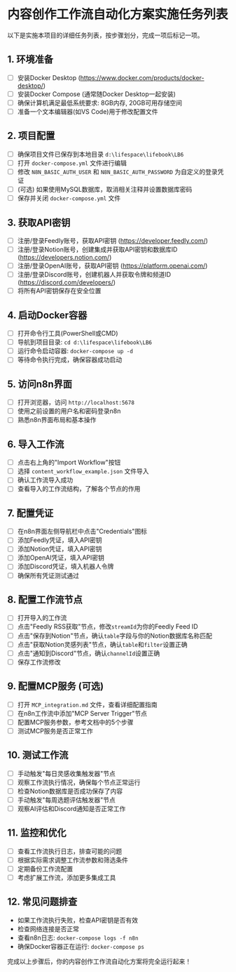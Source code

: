 # 内容创作工作流自动化方案实施任务列表

以下是实施本项目的详细任务列表，按步骤划分，完成一项后标记一项。

## 1. 环境准备
- [ ] 安装Docker Desktop (https://www.docker.com/products/docker-desktop/)
- [ ] 安装Docker Compose (通常随Docker Desktop一起安装)
- [ ] 确保计算机满足最低系统要求: 8GB内存, 20GB可用存储空间
- [ ] 准备一个文本编辑器(如VS Code)用于修改配置文件

## 2. 项目配置
- [ ] 确保项目文件已保存到本地目录 `d:\lifespace\lifebook\LB6`
- [ ] 打开 `docker-compose.yml` 文件进行编辑
- [ ] 修改 `N8N_BASIC_AUTH_USER` 和 `N8N_BASIC_AUTH_PASSWORD` 为自定义的登录凭证
- [ ] (可选) 如果使用MySQL数据库，取消相关注释并设置数据库密码
- [ ] 保存并关闭 `docker-compose.yml` 文件

## 3. 获取API密钥
- [ ] 注册/登录Feedly账号，获取API密钥 (https://developer.feedly.com/)
- [ ] 注册/登录Notion账号，创建集成并获取API密钥和数据库ID (https://developers.notion.com/)
- [ ] 注册/登录OpenAI账号，获取API密钥 (https://platform.openai.com/)
- [ ] 注册/登录Discord账号，创建机器人并获取令牌和频道ID (https://discord.com/developers/)
- [ ] 将所有API密钥保存在安全位置

## 4. 启动Docker容器
- [ ] 打开命令行工具(PowerShell或CMD)
- [ ] 导航到项目目录: `cd d:\lifespace\lifebook\LB6`
- [ ] 运行命令启动容器: `docker-compose up -d`
- [ ] 等待命令执行完成，确保容器成功启动

## 5. 访问n8n界面
- [ ] 打开浏览器，访问 `http://localhost:5678`
- [ ] 使用之前设置的用户名和密码登录n8n
- [ ] 熟悉n8n界面布局和基本操作

## 6. 导入工作流
- [ ] 点击右上角的"Import Workflow"按钮
- [ ] 选择 `content_workflow_example.json` 文件导入
- [ ] 确认工作流导入成功
- [ ] 查看导入的工作流结构，了解各个节点的作用

## 7. 配置凭证
- [ ] 在n8n界面左侧导航栏中点击"Credentials"图标
- [ ] 添加Feedly凭证，填入API密钥
- [ ] 添加Notion凭证，填入API密钥
- [ ] 添加OpenAI凭证，填入API密钥
- [ ] 添加Discord凭证，填入机器人令牌
- [ ] 确保所有凭证测试通过

## 8. 配置工作流节点
- [ ] 打开导入的工作流
- [ ] 点击"Feedly RSS获取"节点，修改`streamId`为你的Feedly Feed ID
- [ ] 点击"保存到Notion"节点，确认`table`字段与你的Notion数据库名称匹配
- [ ] 点击"获取Notion灵感列表"节点，确认`table`和`filter`设置正确
- [ ] 点击"通知到Discord"节点，确认`channelId`设置正确
- [ ] 保存工作流修改

## 9. 配置MCP服务 (可选)
- [ ] 打开 `MCP_integration.md` 文件，查看详细配置指南
- [ ] 在n8n工作流中添加"MCP Server Trigger"节点
- [ ] 配置MCP服务参数，参考文档中的5个步骤
- [ ] 测试MCP服务是否正常工作

## 10. 测试工作流
- [ ] 手动触发"每日灵感收集触发器"节点
- [ ] 观察工作流执行情况，确保每个节点正常运行
- [ ] 检查Notion数据库是否成功保存了内容
- [ ] 手动触发"每周选题评估触发器"节点
- [ ] 观察AI评估和Discord通知是否正常工作

## 11. 监控和优化
- [ ] 查看工作流执行日志，排查可能的问题
- [ ] 根据实际需求调整工作流参数和筛选条件
- [ ] 定期备份工作流配置
- [ ] 考虑扩展工作流，添加更多集成工具

## 12. 常见问题排查
- 如果工作流执行失败，检查API密钥是否有效
- 检查网络连接是否正常
- 查看n8n日志: `docker-compose logs -f n8n`
- 确保Docker容器正在运行: `docker-compose ps`

完成以上步骤后，你的内容创作工作流自动化方案将完全运行起来！